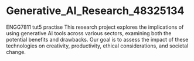 # Generative_AI_Research_48325134
ENGG7811 tut5 practise
This research project explores the implications of using generative AI tools across various sectors, examining both the potential benefits and drawbacks. Our goal is to assess the impact of these technologies on creativity, productivity, ethical considerations, and societal change.
